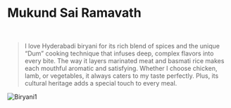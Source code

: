 # Mukund Sai Ramavath
<br>

>I love Hyderabadi biryani for its rich blend of spices and the unique “Dum” cooking technique that infuses deep, complex flavors into every bite. The way it layers marinated meat and basmati rice makes each mouthful aromatic and satisfying. Whether I choose chicken, lamb, or vegetables, it always caters to my taste perfectly. Plus, its cultural heritage adds a special touch to every meal.

![Biryani1](https://github.com/user-attachments/assets/9a9989dd-26bb-477b-b6a2-ca726e7bdd3c)
